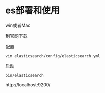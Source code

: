 # es部署和使用



win或者Mac

到官网下载



配置

```
vim elasticsearch/config/elasticsearch.yml
```

启动

```
bin/elasticsearch
```

http://localhost:9200/


